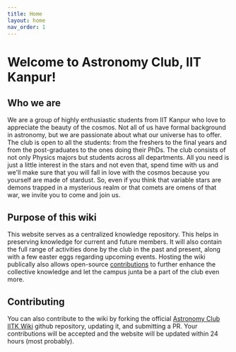 ```yaml
---
title: Home
layout: home
nav_order: 1
---
```


# Welcome to Astronomy Club, IIT Kanpur!

## Who we are

We are a group of highly enthusiastic students from IIT Kanpur who love to appreciate the beauty of the cosmos. Not all of us have formal background in astronomy, but we are passionate about what our universe has to offer. The club is open to all the students: from the freshers to the final years and from the post-graduates to the ones doing their PhDs. The club consists of not only Physics majors but students across all departments. All you need is just a little interest in the stars and not even that, spend time with us and we'll make sure that you will fall in love with the cosmos because you yourself are made of stardust. So, even if you think that variable stars are demons trapped in a mysterious realm or that comets are omens of that war, we invite you to come and join us.

## Purpose of this wiki

This website serves as a centralized knowledge repository. This helps in preserving knowledge for current and future members. It will also contain the full range of activities done by the club in the past and present, along with a few easter eggs regarding upcoming events. Hosting the wiki publically also allows open-source [contributions](#contributing) to further enhance the collective knowledge and let the campus junta be a part of the club even more.

## Contributing

You can also contribute to the wiki by forking the official [Astronomy Club IITK Wiki](https://github.com/astroclubiitk/wiki) github repository, updating it, and submitting a PR. Your contributions will be accepted and the website will be updated within 24 hours (most probably).
